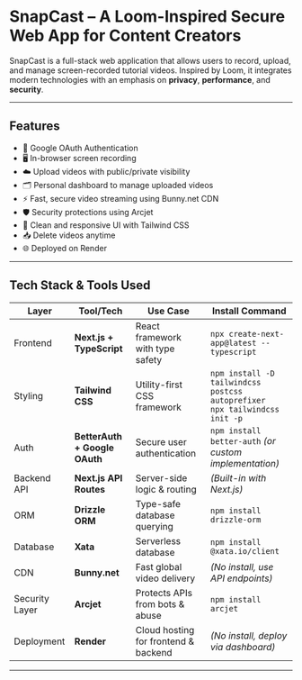 #  SnapCast – A Loom-Inspired Secure Web App for Content Creators

SnapCast is a full-stack web application that allows users to record, upload, and manage screen-recorded tutorial videos. Inspired by Loom, it integrates modern technologies with an emphasis on **privacy**, **performance**, and **security**.

---

##  Features

- 🔐 Google OAuth Authentication
- 🖥️ In-browser screen recording
- ☁️ Upload videos with public/private visibility
- 🗂️ Personal dashboard to manage uploaded videos
- ⚡ Fast, secure video streaming using Bunny.net CDN
- 🛡️ Security protections using Arcjet
- 🧼 Clean and responsive UI with Tailwind CSS
- 📥 Delete videos anytime
- 🌐 Deployed on Render

---

## Tech Stack & Tools Used

| Layer             | Tool/Tech                         | Use Case                                 | Install Command |
|------------------|-----------------------------------|------------------------------------------|-----------------|
| Frontend         | **Next.js + TypeScript**          | React framework with type safety         | `npx create-next-app@latest --typescript` |
| Styling          | **Tailwind CSS**                  | Utility-first CSS framework              | `npm install -D tailwindcss postcss autoprefixer`<br>`npx tailwindcss init -p` |
| Auth             | **BetterAuth + Google OAuth**     | Secure user authentication               | `npm install better-auth` *(or custom implementation)* |
| Backend API      | **Next.js API Routes**            | Server-side logic & routing              | *(Built-in with Next.js)* |
| ORM              | **Drizzle ORM**                   | Type-safe database querying              | `npm install drizzle-orm` |
| Database         | **Xata**                          | Serverless database                      | `npm install @xata.io/client` |
| CDN              | **Bunny.net**                     | Fast global video delivery               | *(No install, use API endpoints)* |
| Security Layer   | **Arcjet**                        | Protects APIs from bots & abuse          | `npm install arcjet` |
| Deployment       | **Render**                        | Cloud hosting for frontend & backend     | *(No install, deploy via dashboard)* |

---

